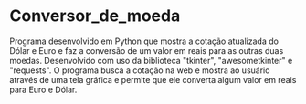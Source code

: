 # Conversor_de_moeda
 Programa desenvolvido em Python que mostra a cotação atualizada do Dólar e Euro e faz a conversão de um valor em reais para as outras duas moedas. Desenvolvido com uso da biblioteca "tkinter", "awesometkinter" e "requests". O programa busca a cotação na web e mostra ao usuário através de uma tela gráfica e permite que ele converta algum valor em reais para Euro e Dólar.
